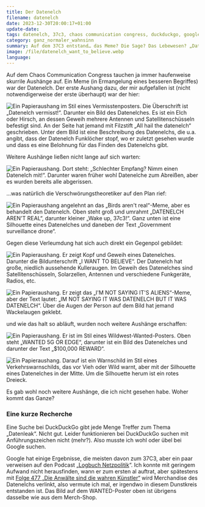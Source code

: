```yaml
---
title: Der Datenelch
filename: datenelch
date: 2023-12-30T20:00:17+01:00
update-date:
tags: datenelch, 37c3, chaos communication congress, duckduckgo, google
category: ganz_normaler_wahnsinn
summary: Auf dem 37C3 entstand… das Meme? Die Sage? Das Lebewesen? „Datenelch“. Ein paar Fotos und ein bisschen Rätselraten.
image: /file/datenelch_want_to_believe.webp
language:
---
```


Auf dem Chaos Communication Congress tauchen ja immer haufenweise skurrile Aushänge auf. Ein Meme (in Ermangelung eines besseren Begriffes) war der Datenelch. Der erste Aushang dazu, der mir aufgefallen ist (nicht notwendigerweise der erste überhaupt) war der hier:

![Ein Papieraushang im Stil eines Vermisstenposters. Die Überschrift ist „Datenelch vermisst!“. Darunter ein Bild des Datenelches. Es ist ein Elch oder Hirsch, an dessen Geweih mehrere Antennen und Satellitenschüsseln befestigt sind. An der Seite hat jemand mit Filzstift „All hail the datenelch“ geschrieben. Unter dem Bild ist eine Beschreibung des Datenelchs, die u.a. angibt, dass der Datenelch Funklöcher stopf, wo er zuletzt gesehen wurde und dass es eine Belohnung für das Finden des Datenelchs gibt.](/file/datenelch_vermisst.webp "hoffentlich hatte niemand Lust auf Wild")

Weitere Aushänge ließen nicht lange auf sich warten:

![Ein Papieraushang. Dort steht: „Schlechter Empfang? Nimm einen Datenelch mit!“. Darunter waren früher wohl Datenelche zum Abreißen, aber es wurden bereits alle abgerissen.](/file/datenelch_mitnehmen.webp "Ich habe keinen Datenelch mehr mitnehmen können")

…was natürlich die Verschwörungstheoretiker auf den Plan rief:

![Ein Papieraushang angelehnt an das „Birds aren't real“-Meme, aber es behandelt den Datenelch. Oben steht groß und umrahmt „DATENELCH AREN'T REAL“, darunter kleiner „Wake up, 37c3!“. Ganz unten ist eine Silhouette eines Datenelches und daneben der Text „Government surveillance drone“.](/file/datenelch_arent_real.webp "Achtet nicht auf die Verschwörungstheorien, das ist Zeitverschwendung.")

Gegen diese Verleumdung hat sich auch direkt ein Gegenpol gebildet:

![Ein Papieraushang. Er zeigt Kopf und Geweih eines Datenelches. Darunter die Bildunterschrift „I WANT TO BELIEVE“. Der Datenelch hat große, niedlich aussehende Kulleraugen. Im Geweih des Datenelches sind Satellitenschüsseln, Solarzellen, Antennen und verschiedene Funkgeräte, Radios, etc.](/file/datenelch_want_to_believe.webp)

![Ein Papieraushang. Er zeigt das „I'M NOT SAYING IT'S ALIENS“-Meme, aber der Text lautet: „IM NOT SAYING IT WAS DATENELCH BUT IT WAS DATENELCH“. Über die Augen der Person auf dem Bild hat jemand Wackelaugen geklebt.](/file/datenelch_not_saying_but_it_was.webp "Die Wackelaugen verleihen eine besondere Glaubwürdigkeit.")

und wie das halt so abläuft, wurden noch weitere Aushänge erschaffen:

![Ein Papieraushang. Er ist im Stil eines Wildwest-Wanted-Posters. Oben steht „WANTED 5G OR EDGE“, darunter ist ein Bild des Datenelches und darunter der Text „$100,000 REWARD“.](/file/datenelch_wanted.webp)

![Ein Papieraushang. Darauf ist ein Warnschild im Stil eines Verkehrswarnschilds, das vor Vieh oder Wild warnt, aber mit der Silhouette eines Datenelches in der Mitte. Um die Silhouette herum ist ein rotes Dreieck.](/file/datenelch_warnschild.webp)

Es gab wohl noch weitere Aushänge, die ich nicht gesehen habe. Woher kommt das Ganze?

### Eine kurze Recherche

Eine Suche bei DuckDuckGo gibt jede Menge Treffer zum Thema „Datenleak“. Nicht gut. Leider funktionieren bei DuckDuckGo suchen mit Anführungszeichen nicht (mehr?). Also musste ich wohl oder übel bei Google suchen.

Google hat einige Ergebnisse, die meisten davon zum 37C3, aber ein paar verweisen auf den Podcast „[Logbuch Netzpolitik](https://logbuch-netzpolitik.de/)“. Ich konnte mit geringem Aufwand nicht herausfinden, wann er zum ersten al auftrat, aber spätestens mit [Folge 477 „Die Anwälte sind die wahren Künstler“](https://logbuch-netzpolitik.de/lnp477-die-anwaelte-sind-die-wahren-kuenstler) wird Merchandise des Datenelchs verlinkt, also vermute ich mal, er irgendwo in diesem Dunstkreis entstanden ist. Das Bild auf dem WANTED-Poster oben ist übrigens dasselbe wie aus dem Merch-Shop.
